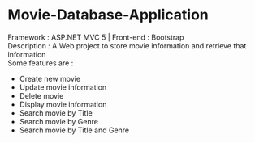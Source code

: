 # Movie-Database-Application
Framework : ASP.NET MVC 5 | Front-end : Bootstrap <br>
Description : A Web project to store movie information and retrieve that information <br>
Some features are : 
- Create new movie
- Update movie information
- Delete movie
- Display movie information
- Search movie by Title
- Search movie by Genre
- Search movie by Title and Genre
